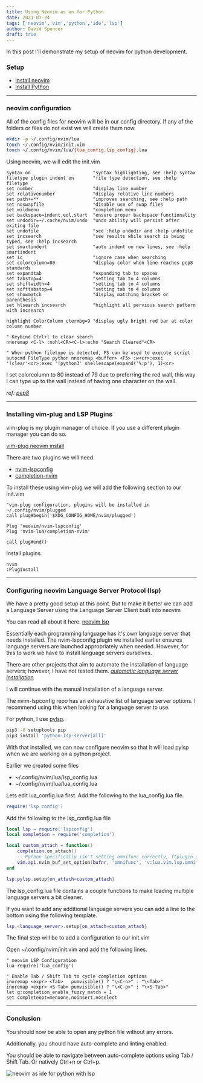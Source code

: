 ```yaml
---
title: Using Neovim as an for Python
date: 2021-07-24
tags: ['neovim','vim','python','ide','lsp']
author: David Spencer
draft: true
---
```


In this post I'll demonstrate my setup of neovim for python development.

### Setup

- [Install neovim](https://github.com/neovim/neovim)
- [Install Python](https://www.python.org/downloads/)

---

### neovim configuration

All of the config files for neovim will be in our config directory.
If any of the folders or files do not exist we will create them now.

```bash
mkdir -p ~/.config/nvim/lua
touch ~/.config/nvim/init.vim
touch ~/.config/nvim/lua/{lua_config,lsp_config}.lua
```

Using neovim, we will edit the init.vim

```vim
syntax on                       "syntax highlighting, see :help syntax
filetype plugin indent on       "file type detection, see :help filetype
set number                      "display line number
set relativenumber              "display relative line numbers
set path+=**                    "improves searching, see :help path
set noswapfile                  "disable use of swap files
set wildmenu                    "completion menu
set backspace=indent,eol,start  "ensure proper backspace functionality
set undodir=~/.cache/nvim/undo  "undo ability will persist after exiting file
set undofile                    "see :help undodir and :help undofile
set incsearch                   "see results while search is being typed, see :help incsearch
set smartindent                 "auto indent on new lines, see :help smartindent
set ic                          "ignore case when searching
set colorcolumn=80              "display color when line reaches pep8 standards
set expandtab                   "expanding tab to spaces
set tabstop=4                   "setting tab to 4 columns
set shiftwidth=4                "setting tab to 4 columns
set softtabstop=4               "setting tab to 4 columns
set showmatch                   "display matching bracket or parenthesis
set hlsearch incsearch          "highlight all pervious search pattern with incsearch

highlight ColorColumn ctermbg=9 "display ugly bright red bar at color column number

" Keybind Ctrl+l to clear search
nnoremap <C-l> :nohl<CR><C-l>:echo "Search Cleared"<CR>

" When python filetype is detected, F5 can be used to execute script 
autocmd FileType python nnoremap <buffer> <F5> :w<cr>:exec '!clear'<cr>:exec '!python3' shellescape(expand('%:p'), 1)<cr>

```

I set colorcolumn to 80 instead of 79 due to preferring the red wall, this way I can type up to the wall instead of having one character on the wall.

_ref: [pep8](https://neovim.io/doc/lsp/)_

---

### Installing vim-plug and LSP Plugins

vim-plug is my plugin manager of choice.
If you use a different plugin manager you can do so.

[vim-plug neovim install](https://github.com/junegunn/vim-plug#neovim)

There are two plugins we will need

- [nvim-lspconfig](https://github.com/neovim/nvim-lspconfig#install)
- [completion-nvim](https://github.com/nvim-lua/completion-nvim#install)

To install these using vim-plug we will add the following section to our init.vim

```vim
"vim-plug configuration, plugins will be installed in ~/.config/nvim/plugged
call plug#begin('$XDG_CONFIG_HOME/nvim/plugged') 

Plug 'neovim/nvim-lspconfig'
Plug 'nvim-lua/completion-nvim'

call plug#end()

```

Install plugins

```vim
nvim
:PlugInstall
```

---

### Configuring neovim Language Server Protocol (lsp)

We have a pretty good setup at this point. But to make it better we can add a Language Server using the Language Server Client built into neovim

You can read all about it here. [neovim lsp](https://neovim.io/doc/lsp/)

Essentially each programming language has it's own language server that needs installed.
The nvim-lspconfig plugin we installed earlier ensures language servers are launched appropriately when needed. However, for this to work we have to install language servers ourselves.

There are other projects that aim to automate the installation of language servers; however, I have not tested them. _[automatic language server installation](https://github.com/neovim/nvim-lspconfig/wiki/Installing-language-servers-automatically)_

I will continue with the manual installation of a language server.

The nvim-lspconfig repo has an exhaustive list of language server options. I recommend using this when looking for a language server to use.

For python, I use [pylsp](https://github.com/neovim/nvim-lspconfig/blob/master/CONFIG.md#pylsp).

```bash
pip3 -U setuptools pip
pip3 install 'python-lsp-server[all]'
```

With that installed, we can now configure neovim so that it will load pylsp when we are working on a python project.

Earlier we created some files

- ~/.config/nvim/lua/lsp_config.lua
- ~/.config/nvim/lua/lua_config.lua

Lets edit lua_config.lua first. Add the following to the lua_config.lua file.

```lua
require('lsp_config')
```

Add the following to the lsp_config.lua file

```lua
local lsp = require('lspconfig')
local completion = require('completion')

local custom_attach = function()
    completion.on_attach()
    -- Python specifically isn't setting omnifunc correctly, ftplugin conflict
    vim.api.nvim_buf_set_option(bufnr, 'omnifunc', 'v:lua.vim.lsp.omnifunc')
end

lsp.pylsp.setup{on_attach=custom_attach}
```

The lsp_config.lua file contains a couple functions to make loading multiple language servers a bit cleaner.

If you want to add any additional language servers you can add a line to the bottom using the following template.

```lua
lsp.<language_server>.setup{on_attach=custom_attach}
```

The final step will be to add a configuration to our init.vim

Open ~/.config/nvim/init.vim and add the following lines.

```vim
" neovim LSP Configuration
lua require('lua_config')

" Enable Tab / Shift Tab to cycle completion options
inoremap <expr> <Tab>   pumvisible() ? "\<C-n>" : "\<Tab>"
inoremap <expr> <S-Tab> pumvisible() ? "\<C-p>" : "\<S-Tab>"
let g:completion_enable_fuzzy_match = 1
set completeopt=menuone,noinsert,noselect
```

---

### Conclusion

You should now be able to open any python file without any errors.

Additionally, you should have auto-complete and linting enabled.

You should be able to navigate between auto-complete options using Tab / Shift Tab. Or natively Ctrl+n or Ctrl+p.

![neovim as ide for python with lsp](/nvim_python_ide.gif#center)
